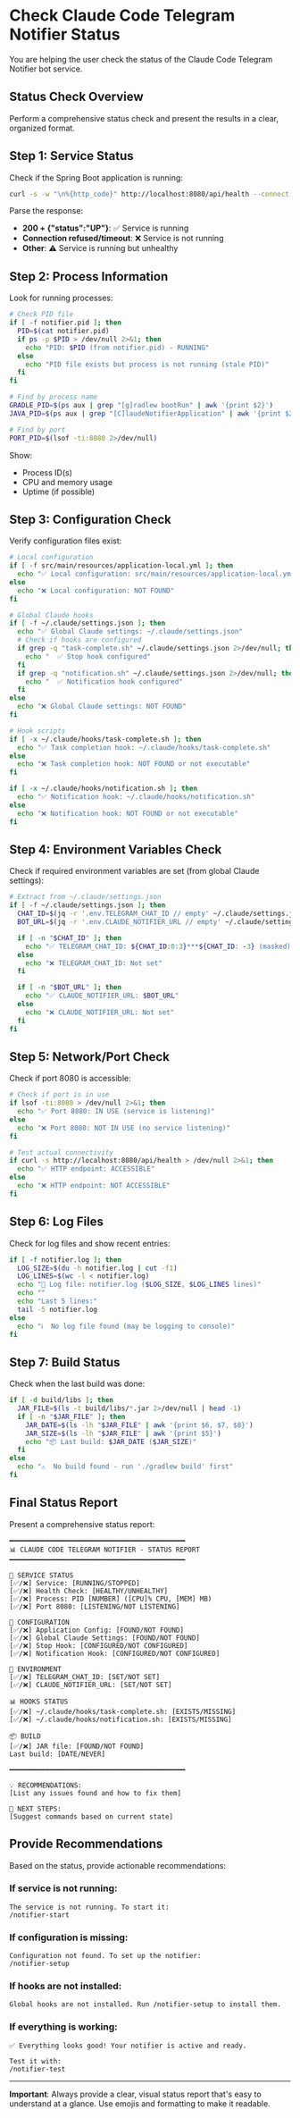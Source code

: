 # Check Claude Code Telegram Notifier Status

You are helping the user check the status of the Claude Code Telegram Notifier bot service.

## Status Check Overview

Perform a comprehensive status check and present the results in a clear, organized format.

## Step 1: Service Status

Check if the Spring Boot application is running:

```bash
curl -s -w "\n%{http_code}" http://localhost:8080/api/health --connect-timeout 2
```

Parse the response:
- **200 + {"status":"UP"}**: ✅ Service is running
- **Connection refused/timeout**: ❌ Service is not running
- **Other**: ⚠️ Service is running but unhealthy

## Step 2: Process Information

Look for running processes:

```bash
# Check PID file
if [ -f notifier.pid ]; then
  PID=$(cat notifier.pid)
  if ps -p $PID > /dev/null 2>&1; then
    echo "PID: $PID (from notifier.pid) - RUNNING"
  else
    echo "PID file exists but process is not running (stale PID)"
  fi
fi

# Find by process name
GRADLE_PID=$(ps aux | grep "[g]radlew bootRun" | awk '{print $2}')
JAVA_PID=$(ps aux | grep "[C]laudeNotifierApplication" | awk '{print $2}')

# Find by port
PORT_PID=$(lsof -ti:8080 2>/dev/null)
```

Show:
- Process ID(s)
- CPU and memory usage
- Uptime (if possible)

## Step 3: Configuration Check

Verify configuration files exist:

```bash
# Local configuration
if [ -f src/main/resources/application-local.yml ]; then
  echo "✅ Local configuration: src/main/resources/application-local.yml"
else
  echo "❌ Local configuration: NOT FOUND"
fi

# Global Claude hooks
if [ -f ~/.claude/settings.json ]; then
  echo "✅ Global Claude settings: ~/.claude/settings.json"
  # Check if hooks are configured
  if grep -q "task-complete.sh" ~/.claude/settings.json 2>/dev/null; then
    echo "  ✅ Stop hook configured"
  fi
  if grep -q "notification.sh" ~/.claude/settings.json 2>/dev/null; then
    echo "  ✅ Notification hook configured"
  fi
else
  echo "❌ Global Claude settings: NOT FOUND"
fi

# Hook scripts
if [ -x ~/.claude/hooks/task-complete.sh ]; then
  echo "✅ Task completion hook: ~/.claude/hooks/task-complete.sh"
else
  echo "❌ Task completion hook: NOT FOUND or not executable"
fi

if [ -x ~/.claude/hooks/notification.sh ]; then
  echo "✅ Notification hook: ~/.claude/hooks/notification.sh"
else
  echo "❌ Notification hook: NOT FOUND or not executable"
fi
```

## Step 4: Environment Variables Check

Check if required environment variables are set (from global Claude settings):

```bash
# Extract from ~/.claude/settings.json
if [ -f ~/.claude/settings.json ]; then
  CHAT_ID=$(jq -r '.env.TELEGRAM_CHAT_ID // empty' ~/.claude/settings.json 2>/dev/null)
  BOT_URL=$(jq -r '.env.CLAUDE_NOTIFIER_URL // empty' ~/.claude/settings.json 2>/dev/null)

  if [ -n "$CHAT_ID" ]; then
    echo "✅ TELEGRAM_CHAT_ID: ${CHAT_ID:0:3}***${CHAT_ID: -3} (masked)"
  else
    echo "❌ TELEGRAM_CHAT_ID: Not set"
  fi

  if [ -n "$BOT_URL" ]; then
    echo "✅ CLAUDE_NOTIFIER_URL: $BOT_URL"
  else
    echo "❌ CLAUDE_NOTIFIER_URL: Not set"
  fi
fi
```

## Step 5: Network/Port Check

Check if port 8080 is accessible:

```bash
# Check if port is in use
if lsof -ti:8080 > /dev/null 2>&1; then
  echo "✅ Port 8080: IN USE (service is listening)"
else
  echo "❌ Port 8080: NOT IN USE (no service listening)"
fi

# Test actual connectivity
if curl -s http://localhost:8080/api/health > /dev/null 2>&1; then
  echo "✅ HTTP endpoint: ACCESSIBLE"
else
  echo "❌ HTTP endpoint: NOT ACCESSIBLE"
fi
```

## Step 6: Log Files

Check for log files and show recent entries:

```bash
if [ -f notifier.log ]; then
  LOG_SIZE=$(du -h notifier.log | cut -f1)
  LOG_LINES=$(wc -l < notifier.log)
  echo "📄 Log file: notifier.log ($LOG_SIZE, $LOG_LINES lines)"
  echo ""
  echo "Last 5 lines:"
  tail -5 notifier.log
else
  echo "ℹ️  No log file found (may be logging to console)"
fi
```

## Step 7: Build Status

Check when the last build was done:

```bash
if [ -d build/libs ]; then
  JAR_FILE=$(ls -t build/libs/*.jar 2>/dev/null | head -1)
  if [ -n "$JAR_FILE" ]; then
    JAR_DATE=$(ls -lh "$JAR_FILE" | awk '{print $6, $7, $8}')
    JAR_SIZE=$(ls -lh "$JAR_FILE" | awk '{print $5}')
    echo "📦 Last build: $JAR_DATE ($JAR_SIZE)"
  fi
else
  echo "⚠️  No build found - run './gradlew build' first"
fi
```

## Final Status Report

Present a comprehensive status report:

```
━━━━━━━━━━━━━━━━━━━━━━━━━━━━━━━━━━━━━━━━━━━━
📊 CLAUDE CODE TELEGRAM NOTIFIER - STATUS REPORT
━━━━━━━━━━━━━━━━━━━━━━━━━━━━━━━━━━━━━━━━━━━━

🔧 SERVICE STATUS
[✅/❌] Service: [RUNNING/STOPPED]
[✅/❌] Health Check: [HEALTHY/UNHEALTHY]
[✅/❌] Process: PID [NUMBER] ([CPU]% CPU, [MEM] MB)
[✅/❌] Port 8080: [LISTENING/NOT LISTENING]

📁 CONFIGURATION
[✅/❌] Application Config: [FOUND/NOT FOUND]
[✅/❌] Global Claude Settings: [FOUND/NOT FOUND]
[✅/❌] Stop Hook: [CONFIGURED/NOT CONFIGURED]
[✅/❌] Notification Hook: [CONFIGURED/NOT CONFIGURED]

🔐 ENVIRONMENT
[✅/❌] TELEGRAM_CHAT_ID: [SET/NOT SET]
[✅/❌] CLAUDE_NOTIFIER_URL: [SET/NOT SET]

📊 HOOKS STATUS
[✅/❌] ~/.claude/hooks/task-complete.sh: [EXISTS/MISSING]
[✅/❌] ~/.claude/hooks/notification.sh: [EXISTS/MISSING]

📦 BUILD
[✅/❌] JAR file: [FOUND/NOT FOUND]
Last build: [DATE/NEVER]

━━━━━━━━━━━━━━━━━━━━━━━━━━━━━━━━━━━━━━━━━━━━

💡 RECOMMENDATIONS:
[List any issues found and how to fix them]

📝 NEXT STEPS:
[Suggest commands based on current state]
```

## Provide Recommendations

Based on the status, provide actionable recommendations:

### If service is not running:
```
The service is not running. To start it:
/notifier-start
```

### If configuration is missing:
```
Configuration not found. To set up the notifier:
/notifier-setup
```

### If hooks are not installed:
```
Global hooks are not installed. Run /notifier-setup to install them.
```

### If everything is working:
```
✅ Everything looks good! Your notifier is active and ready.

Test it with:
/notifier-test
```

---

**Important**: Always provide a clear, visual status report that's easy to understand at a glance. Use emojis and formatting to make it readable.

